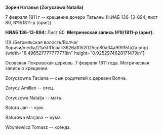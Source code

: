 **Зорич Наталья (Zoryczowa Natalla)**

7 февраля 1811 г -- крещение дочери Татьяны (НИАБ 136-13-894, лист 80,
№9/1811-р (ориг)).

**НИАБ 136-13-894:** Лист 80. **Метрическая запись №9/1811-р (ориг).**

![](./Бегомльская волость/Волча/Зоричи/media/21a5f31caac3626a1052025cc80a34a9f935fa2a.png){width="6.496527777777778in"
height="0.9252974628171479in"}

Осовская Покровская церковь. 7 февраля 1811 года. Метрическая запись о
крещении.

Zoryczowna Taciana -- сын родителей с деревни Волча.

Zorycz Amillan -- отец.

Zoryczowa Natalja -- мать.

Batura Jan -- кум.

Baturowa Marjana -- кума.

Woyniewicz Tomasz -- ксёндз.
